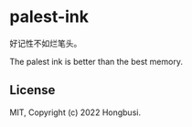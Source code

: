 # palest-ink

好记性不如烂笔头。

The palest ink is better than the best memory.

## License

MIT, Copyright (c) 2022 Hongbusi.
